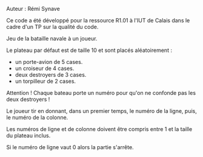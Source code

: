 Auteur : Rémi Synave

Ce code a été développé pour la ressource R1.01 à l'IUT de Calais dans le cadre d'un TP sur la qualité du code.

Jeu de la bataille navale à un joueur.

Le plateau par défaut est de taille 10 et sont placés aléatoirement :

- un porte-avion de 5 cases.
- un croiseur de 4 cases.
- deux destroyers de 3 cases.
- un torpilleur de 2 cases.

Attention ! Chaque bateau porte un numéro pour qu'on ne confonde pas les deux destroyers !

Le joueur tir en donnant, dans un premier temps, le numéro de la ligne, puis, le numéro de la colonne.

Les numéros de ligne et de colonne doivent être compris entre 1 et la taille du plateau inclus.

Si le numéro de ligne vaut 0 alors la partie s'arrête.

